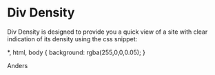 Div Density
===========

Div Density is designed to provide you a quick view of a site with clear indication of its density using the css snippet:

*, html, body {
  background: rgba(255,0,0,0.05);
}

Anders
